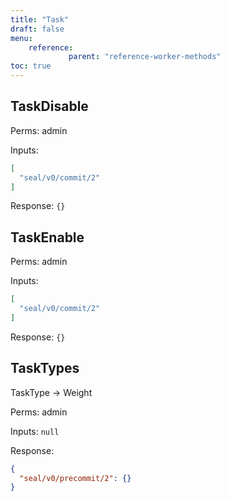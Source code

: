 ```yaml
---
title: "Task"
draft: false
menu:
    reference:
             parent: "reference-worker-methods"
toc: true
---
```


## TaskDisable

Perms: admin

Inputs:

```json
[
  "seal/v0/commit/2"
]
```

Response: `{}`

## TaskEnable

Perms: admin

Inputs:

```json
[
  "seal/v0/commit/2"
]
```

Response: `{}`

## TaskTypes

TaskType -> Weight

Perms: admin

Inputs: `null`

Response:

```json
{
  "seal/v0/precommit/2": {}
}
```

